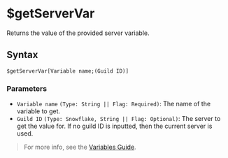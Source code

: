 # $getServerVar
Returns the value of the provided server variable.

## Syntax
```
$getServerVar[Variable name;(Guild ID)]
```

### Parameters
- `Variable name` `(Type: String || Flag: Required)`: The name of the variable to get.
- `Guild ID` `(Type: Snowflake, String || Flag: Optional)`: The server to get the value for. If no guild ID is inputted, then the current server is used.

> For more info, see the [Variables Guide](../guides/introduction/variables.md).
